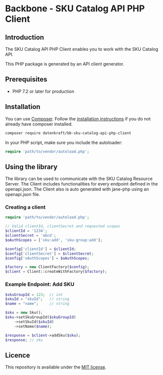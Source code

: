 # Backbone - SKU Catalog API PHP Client

## Introduction

The SKU Catalog API PHP Client enables you to work with the SKU Catalog API.

This PHP package is generated by an API client generator.

## Prerequisites

- PHP 7.2 or later for production

## Installation

You can use [Composer](https://getcomposer.org/). Follow the [installation instructions](https://getcomposer.org/doc/00-intro.md) if you do not already have composer installed.

~~~~ bash
composer require datenkraft/bb-sku-catalog-api-php-client
~~~~

In your PHP script, make sure you include the autoloader:

~~~~ php
require 'path/to/vendor/autoload.php';
~~~~

## Using the library

The library can be used to communicate with the SKU Catalog Resource Server.
The Client includes functionalities for every endpoint defined in the openapi.json.
The Client also is auto generated with jane-php using an openapi.json file.

### Creating a client

~~~~ php
require 'path/to/vendor/autoload.php';

// Valid clientId, clientSecret and requested scopes
$clientId = '1234';
$clientSecret = 'abcd';
$oAuthScopes = ['sku:add', 'sku-group:add'];

$config['clientId'] = $clientId;
$config['clientSecret'] = $clientSecret;
$config['oAuthScopes'] = $oAuthScopes;

$factory = new ClientFactory($config);
$client = Client::createWithFactory($factory);
~~~~

### Example Endpoint: Add SKU
~~~~ php
$skuGroupId = 123;  // int
$skuId = "skuId";   // string 
$name = "name";     // string

$sku = new Sku();
$sku->setSkuGroupId($skuGroupId)
    ->setSkuId($skuId)
    ->setName($name);

$response = $client->addSku($sku);
$response; // sku
~~~~

## Licence
This repository is available under the [MIT license](https://opensource.org/licenses/MIT).
